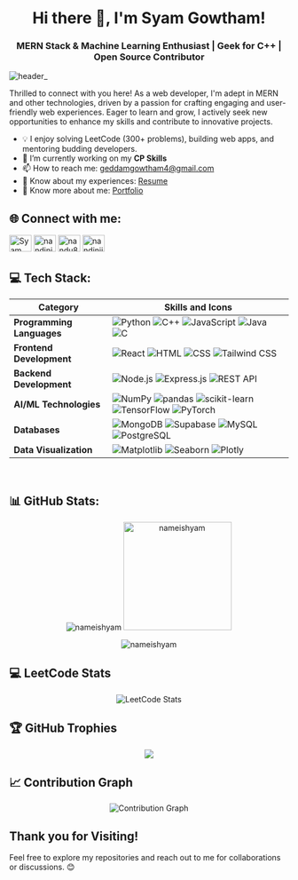 <h1 align="center">Hi there 👋, I'm Syam Gowtham!</h1>
<h3 align="center">MERN Stack & Machine Learning Enthusiast | Geek for C++ | Open Source Contributor</h3>

![header_](https://user-images.githubusercontent.com/80106274/155994781-7c22a80e-99b6-4e2e-a288-a706e1818289.png)

Thrilled to connect with you here! As a web developer, I'm adept in MERN and other technologies, driven by a passion for crafting engaging and user-friendly web experiences. Eager to learn and grow, I actively seek new opportunities to enhance my skills and contribute to innovative projects.

- 💡 I enjoy solving LeetCode (300+ problems), building web apps, and mentoring budding developers.
- 🔭 I’m currently working on my **CP Skills**
- 📫 How to reach me: [geddamgowtham4@gmail.com](mailto:geddamgowtham4@gmail.com)
- 📄 Know about my experiences: [Resume](https://drive.google.com/file/d/1iPig4J6lAxQXE29T6HXvjwrDWDbdqdL3/view?usp=sharing)
- 📧 Know more about me: [Portfolio](https://portfolio-syam.vercel.app)

## 🌐 Connect with me:

<p align="left">
  <a href="https://www.linkedin.com/in/nameishyam" target="_blank"><img src="https://raw.githubusercontent.com/rahuldkjain/github-profile-readme-generator/master/src/images/icons/Social/linked-in-alt.svg" alt="Syam Gowtham" height="30" width="40" /></a>
  <a href="https://www.hackerrank.com/profile/geddamgowtham4" target="_blank"><img src="https://raw.githubusercontent.com/rahuldkjain/github-profile-readme-generator/master/src/images/icons/Social/hackerrank.svg" alt="nandini805" height="30" width="40" /></a>
  <a href="https://leetcode.com/u/nameishyam" target="_blank"><img src="https://raw.githubusercontent.com/rahuldkjain/github-profile-readme-generator/master/src/images/icons/Social/leet-code.svg" alt="nandu8054" height="30" width="40" /></a>
  <a href="https://www.geeksforgeeks.org/user/geddamgowtham" target="_blank"><img src="https://raw.githubusercontent.com/rahuldkjain/github-profile-readme-generator/master/src/images/icons/Social/geeks-for-geeks.svg" alt="nandiniji127q" height="30" width="40" /></a>
</p>




## 💻 Tech Stack:

| Category                     | Skills and Icons                                                            |
|------------------------------|---------------------------------------------------------------------------|
| **Programming Languages**    | ![Python](https://img.shields.io/badge/python-3670A0?style=for-the-badge&logo=python&logoColor=ffdd54) ![C++](https://img.shields.io/badge/c++-%2300599C.svg?style=for-the-badge&logo=c%2B%2B&logoColor=white) ![JavaScript](https://img.shields.io/badge/javascript-%23323330.svg?style=for-the-badge&logo=javascript&logoColor=%23F7DF1E) ![Java](https://img.shields.io/badge/Java-%23ED8B00.svg?style=for-the-badge&logo=openjdk&logoColor=white) ![C](https://img.shields.io/badge/c-%2300599C.svg?style=for-the-badge&logo=c&logoColor=white)  |
| **Frontend Development**     | ![React](https://img.shields.io/badge/react-%2320232a.svg?style=for-the-badge&logo=react&logoColor=%2361DAFB) ![HTML](https://img.shields.io/badge/html5-%23E34F26.svg?style=for-the-badge&logo=html5&logoColor=white) ![CSS](https://img.shields.io/badge/css3-%231572B6.svg?style=for-the-badge&logo=css3&logoColor=white) ![Tailwind CSS](https://img.shields.io/badge/tailwindcss-%2338B2AC.svg?style=for-the-badge&logo=tailwind-css&logoColor=white) |
| **Backend Development**      | ![Node.js](https://img.shields.io/badge/node.js-6DA55F?style=for-the-badge&logo=node.js&logoColor=white) ![Express.js](https://img.shields.io/badge/express.js-%23404d59.svg?style=for-the-badge&logo=express&logoColor=%2361DAFB) ![REST API](https://img.shields.io/badge/REST%20API-00599C?style=for-the-badge&logo=cloudflare&logoColor=white)|
| **AI/ML Technologies**       | ![NumPy](https://img.shields.io/badge/numpy-%23013243.svg?style=for-the-badge&logo=numpy&logoColor=white) ![pandas](https://img.shields.io/badge/pandas-%23150458.svg?style=for-the-badge&logo=pandas&logoColor=white) ![scikit-learn](https://img.shields.io/badge/scikit--learn-%23F7931E.svg?style=for-the-badge&logo=scikit-learn&logoColor=white) ![TensorFlow](https://img.shields.io/badge/TensorFlow-FF6F00?style=for-the-badge&logo=tensorflow&logoColor=white) ![PyTorch](https://img.shields.io/badge/PyTorch-EE4C2C?style=for-the-badge&logo=pytorch&logoColor=white) |
| **Databases**                | ![MongoDB](https://img.shields.io/badge/MongoDB-%234ea94b.svg?style=for-the-badge&logo=mongodb&logoColor=white) ![Supabase](https://img.shields.io/badge/Supabase-3ECF8E?style=for-the-badge&logo=supabase&logoColor=white) ![MySQL](https://img.shields.io/badge/mysql-4479A1.svg?style=for-the-badge&logo=mysql&logoColor=white) ![PostgreSQL](https://img.shields.io/badge/PostgreSQL-336791?style=for-the-badge&logo=postgresql&logoColor=white) |
| **Data Visualization**       | ![Matplotlib](https://img.shields.io/badge/Matplotlib-%23ffffff.svg?style=for-the-badge&logo=Matplotlib&logoColor=black) ![Seaborn](https://img.shields.io/badge/Seaborn-4B8BBE?style=for-the-badge&logo=python&logoColor=white) ![Plotly](https://img.shields.io/badge/Plotly-3F4F75?style=for-the-badge&logo=plotly&logoColor=white)|

<br>


## 📊 GitHub Stats:

<p align="center">
  <img src="https://github-readme-stats.vercel.app/api?username=nameishyam&show_icons=true&locale=en&theme=dark&rank_icon=github&border_radius=10" alt="nameishyam"/>
  <img src="https://github-readme-stats.vercel.app/api/top-langs?username=nameishyam&show_icons=true&locale=en&layout=compact&theme=dark&border_radius=10" alt="nameishyam" height="195"  />
</p>


<p align="center">
  <img src="https://github-readme-streak-stats.herokuapp.com/?user=nameishyam&theme=dark&border_radius=10" alt="nameishyam" />
</p>

## 💻 LeetCode Stats

<div align="center">
  <img src="https://leetcard.jacoblin.cool/nameishyam?theme=dark&font=Nunito&ext=heatmap" alt="LeetCode Stats"/>
</div>

## 🏆 GitHub Trophies

<div align="center">
  <img src="https://github-profile-trophy.vercel.app/?username=nameishyam&theme=radical&no-frame=false&no-bg=false&margin-w=4&row=1&column=3" />
</div>

## 📈 Contribution Graph

<p align="center">
  <img src="https://github-readme-activity-graph.vercel.app/graph?username=nameishyam&theme=react-dark&bg_color=0D1117&color=58A6FF&line=1F6FEB&point=58A6FF&area=true&hide_border=true&custom_title=Shyam's%20Contribution%20Graph" alt="Contribution Graph" />
</p>

## Thank you for Visiting!

Feel free to explore my repositories and reach out to me for collaborations or discussions. 😊
